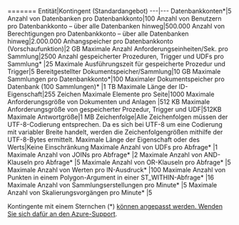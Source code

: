=======
Entität|Kontingent (Standardangebot)
---|---
Datenbankkonten*|5
Anzahl von Datenbanken pro Datenbankkonto|100
Anzahl von Benutzern pro Datenbankkonto – über alle Datenbanken hinweg|500.000
Anzahl von Berechtigungen pro Datenbankkonto – über alle Datenbanken hinweg|2.000.000
Anhangspeicher pro Datenbankkonto (Vorschaufunktion)|2 GB
Maximale Anzahl Anforderungseinheiten/Sek. pro Sammlung|2500
Anzahl gespeicherter Prozeduren, Trigger und UDFs pro Sammlung* |25
Maximale Ausführungszeit für gespeicherte Prozedur und Trigger|5
Bereitgestellter Dokumentspeicher/Sammlung|10 GB
Maximale Sammlungen pro Datenbankkonto*|100
Maximaler Dokumentspeicher pro Datenbank (100 Sammlungen)* |1 TB
Maximale Länge der ID-Eigenschaft|255 Zeichen 
Maximale Elemente pro Seite|1000 
Maximale Anforderungsgröße von Dokumenten und Anlagen |512 KB 
Maximale Anforderungsgröße von gespeicherter Prozedur, Trigger und UDF|512KB 
Maximale Antwortgröße|1 MB 
Zeichenfolge|Alle Zeichenfolgen müssen der UTF-8-Codierung entsprechen. Da es sich bei UTF-8 um eine Codierung mit variabler Breite handelt, werden die Zeichenfolgengrößen mithilfe der UTF-8-Bytes ermittelt.
 Maximale Länge der Eigenschaft oder des Werts|Keine Einschränkung 
Maximale Anzahl von UDFs pro Abfrage* |1
Maximale Anzahl von JOINs pro Abfrage* |2 
Maximale Anzahl von AND-Klauseln pro Abfrage* |5 
Maximale Anzahl von OR-Klauseln pro Abfrage* |5 
Maximale Anzahl von Werten pro IN-Ausdruck* |100 
Maximale Anzahl von Punkten in einem Polygon-Argument in einer ST_WITHIN-Abfrage* |16 
Maximale Anzahl von Sammlungserstellungen pro Minute* |5 
Maximale Anzahl von Skalierungsvorgängen pro Minute* |5

Kontingente mit einem Sternchen (*) [können angepasst werden. Wenden Sie sich dafür an den Azure-Support](../articles/documentdb/documentdb-increase-limits.md).

<!---HONumber=Oct15_HO1-->
